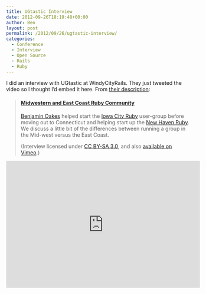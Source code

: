```yaml
---
title: UGtastic Interview
date: 2012-09-26T18:19:48+00:00
author: Ben
layout: post
permalink: /2012/09/26/ugtastic-interview/
categories:
  - Conference
  - Interview
  - Open Source
  - Rails
  - Ruby
---
```

I did an interview with UGtastic at WindyCityRails. They just tweeted the video so I thought I&#8217;d embed it here. From [their description](http://ugtastic.com/interviews/midwestern-and-east-coast-ruby-community):

> #### [Midwestern and East Coast Ruby Community](http://ugtastic.com/interviews/midwestern-and-east-coast-ruby-community)
>
> <a href="http://benjaminoakes.com">Benjamin Oakes</a> helped start the <a href="http://twitter.com/icruby">Iowa City Ruby</a> user-group before moving out to Connecticut and helping start up the <a href="http://newhavenrb.org">New Haven Ruby</a>. We discuss a little bit of the differences between running a group in the Mid-west versus the East Coast.
>   
> (Interview licensed under <a href="http://creativecommons.org/licenses/by-sa/3.0/" rel="license">CC BY-SA 3.0</a>, and also <a href="https://vimeo.com/49265043">available on Vimeo</a>.)

<iframe src="http://player.vimeo.com/video/49265043?title=0&amp;byline=0&amp;portrait=0&amp;color=ffffff" class="video" frameborder="0" webkitallowfullscreen="" mozallowfullscreen="" allowfullscreen="" width="525" height="345"></iframe>
